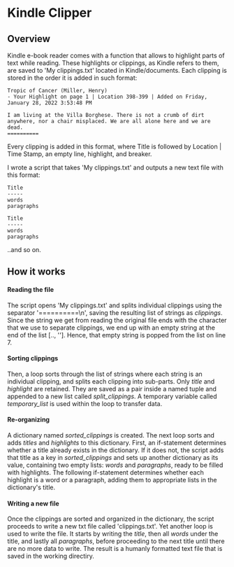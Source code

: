 # Kindle Clipper
Overview
--------
Kindle e-book reader comes with a function that allows to highlight parts of text while reading. These highlights or clippings, as Kindle refers to them, are saved to 'My clippings.txt' located in Kindle/documents. Each clipping is stored in the order it is added in such format:
```
Tropic of Cancer (Miller, Henry)
- Your Highlight on page 1 | Location 398-399 | Added on Friday, January 28, 2022 3:53:48 PM

I am living at the Villa Borghese. There is not a crumb of dirt anywhere, nor a chair misplaced. We are all alone here and we are dead.
==========
```
Every clipping is added in this format, where Title is followed by Location | Time Stamp, an empty line, highlight, and breaker.

I wrote a script that takes 'My clippings.txt' and outputs a new text file with this format:
```
Title  
-----
words
paragraphs
  
Title  
-----
words
paragraphs
```
..and so on.

How it works
------------
#### Reading the file  
The script opens 'My clippings.txt' and splits individual clippings using the separator '==========\n', saving the resulting list of strings as *clippings*. Since the string we get from reading the original file ends with the character that we use to separate clippings, we end up with an empty string at the end of the list [..,  '']. Hence, that empty string is popped from the list on line 7.

#### Sorting clippings  
Then, a loop sorts through the list of strings where each string is an individual clipping, and splits each clipping into sub-parts. Only *title* and *highlight* are retained. They are saved as a pair inside a named tuple and appended to a new list called *split_clippings*. A temporary variable called *temporary_list* is used within the loop to transfer data.

#### Re-organizing 
A dictionary named *sorted_clippings* is created. The next loop sorts and adds *titles* and *highlights* to this dictionary. 
First, an if-statement determines whether a title already exists in the dictionary. If it does not, the script adds that title as a key in *sorted_clippings* and sets up another dictionary as its value, containing two empty lists: *words* and *paragraphs*, ready to be filled with highlights. The following if-statement determines whether each highlight is a word or a paragraph, adding them to appropriate lists in the dictionary's title.

#### Writing a new file
Once the clippings are sorted and organized in the dictionary, the script proceeds to write a new txt file called 'clippings.txt'. Yet another loop is used to write the file. It starts by writing the *title*, then all *words* under the title, and lastly all *paragraphs*, before proceeding to the next title until there are no more data to write. The result is a humanly formatted text file that is saved in the working directiry.









